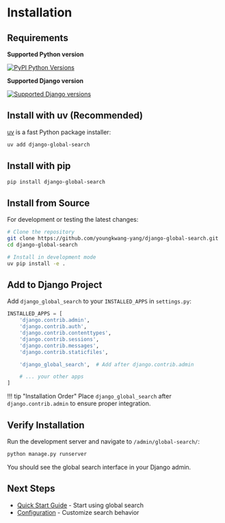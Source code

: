 # Installation

## Requirements

**Supported Python version**

[![PyPI Python Versions](https://img.shields.io/pypi/pyversions/django-global-search.svg)](https://pypi.python.org/pypi/django-global-search)

**Supported Django version**

[![Supported Django versions](https://img.shields.io/pypi/djversions/django-global-search.svg)](https://pypi.python.org/pypi/django-global-search)

## Install with uv (Recommended)

[uv](https://github.com/astral-sh/uv) is a fast Python package installer:

```bash
uv add django-global-search
```

## Install with pip

```bash
pip install django-global-search
```

## Install from Source

For development or testing the latest changes:

```bash
# Clone the repository
git clone https://github.com/youngkwang-yang/django-global-search.git
cd django-global-search

# Install in development mode
uv pip install -e .
```

## Add to Django Project

Add `django_global_search` to your `INSTALLED_APPS` in `settings.py`:

```python
INSTALLED_APPS = [
    'django.contrib.admin',
    'django.contrib.auth',
    'django.contrib.contenttypes',
    'django.contrib.sessions',
    'django.contrib.messages',
    'django.contrib.staticfiles',

    'django_global_search',  # Add after django.contrib.admin

    # ... your other apps
]
```

!!! tip "Installation Order"
    Place `django_global_search` after `django.contrib.admin` to ensure proper integration.

## Verify Installation

Run the development server and navigate to `/admin/global-search/`:

```bash
python manage.py runserver
```

You should see the global search interface in your Django admin.

## Next Steps

- [Quick Start Guide](quickstart.md) - Start using global search
- [Configuration](configuration.md) - Customize search behavior
